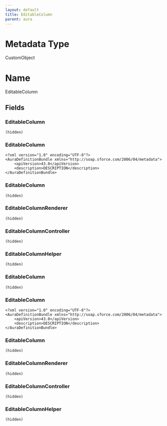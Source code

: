 ```yaml
---
layout: default
title: EditableColumn
parent: aura
---
```

# Metadata Type
CustomObject

# Name
EditableColumn
## Fields
### EditableColumn

```
(hidden)
```
### EditableColumn

```
<?xml version="1.0" encoding="UTF-8"?>
<AuraDefinitionBundle xmlns="http://soap.sforce.com/2006/04/metadata">
    <apiVersion>43.0</apiVersion>
    <description>DESCRIPTION</description>
</AuraDefinitionBundle>
```
### EditableColumn

```
(hidden)
```
### EditableColumnRenderer

```
(hidden)
```
### EditableColumnController

```
(hidden)
```
### EditableColumnHelper

```
(hidden)
```
### EditableColumn

```
(hidden)
```
### EditableColumn

```
<?xml version="1.0" encoding="UTF-8"?>
<AuraDefinitionBundle xmlns="http://soap.sforce.com/2006/04/metadata">
    <apiVersion>43.0</apiVersion>
    <description>DESCRIPTION</description>
</AuraDefinitionBundle>
```
### EditableColumn

```
(hidden)
```
### EditableColumnRenderer

```
(hidden)
```
### EditableColumnController

```
(hidden)
```
### EditableColumnHelper

```
(hidden)
```

